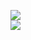 [![](https://img.shields.io/badge/Made%20With-Github%20Spray-lightgrey.svg?style=for-the-badge&logo=github)](https://github.com/Annihil/github-spray#17068)  
[![](https://i.imgur.com/2DrTn0Z.gif)](https://github.com/Annihil/github-spray)